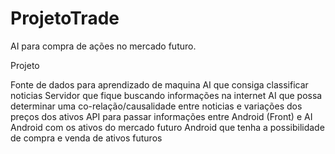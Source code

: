 # ProjetoTrade
AI para compra de ações no mercado futuro.

Projeto

Fonte de dados para aprendizado de maquina
AI que consiga classificar noticias
Servidor que fique buscando informações na internet
AI que possa determinar uma co-relação/causalidade entre noticias e variações dos preços dos ativos
API para passar informações entre Android (Front) e AI
Android com os ativos do mercado futuro
Android que tenha a possibilidade de compra e venda de ativos futuros
